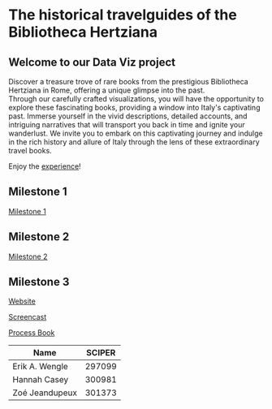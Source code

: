 # The historical travelguides of the Bibliotheca Hertziana

## Welcome to our Data Viz project 

Discover a treasure trove of rare books from the prestigious Bibliotheca Hertziana in Rome, offering a unique glimpse into the past.  
Through our carefully crafted visualizations, you will have the opportunity to explore these fascinating books, providing a window into Italy's captivating past. Immerse yourself in the vivid descriptions, detailed accounts, and intriguing narratives that will transport you back in time and ignite your wanderlust. 
We invite you to embark on this captivating journey and indulge in the rich history and allure of Italy through the lens of these extraordinary travel books. 

Enjoy the [experience](https://com-480-data-visualization.github.io/project-2023-in-viz-veritas/)!


## Milestone 1 
 
[Milestone 1 ](milestone1.md)

## Milestone 2 

[Milestone 2 ](milestone2.md)


## Milestone 3

[Website](https://com-480-data-visualization.github.io/project-2023-in-viz-veritas/)


[Screencast](https://drive.google.com/file/d/1jbeosjXkectm43pLbShROUntwZEI_SjZ/view?usp=sharing)


[Process Book]()


| Name | SCIPER |
| -------------- | ------ |
| Erik A. Wengle| 297099|
| Hannah Casey| 300981 |
| Zoé Jeandupeux| 301373 |
